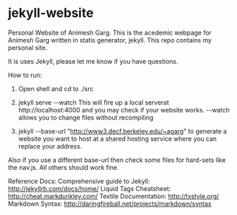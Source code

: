 jekyll-website
==============

Personal Website of Animesh Garg. This is the acedemic webpage for Animesh Garg written in statis generator, jekyll. 
This repo contains my personal site.

It is uses Jekyll, please let me know if you have questions.

How to run: 
1. Open shell and cd to ./src

2. jekyll serve --watch 
This will fire up a local serverat http://localhost:4000 and you may check if your website works.
--watch allows you to change files without recompiling

3. jekyll --base-url "http://www3.decf.berkeley.edu/~agarg" 
to generate a website you want to host at a shared hosting service where you can replace your address.

Also if you use a different base-url then check some files for hard-sets like the nav.js. All others should work fine. 


Reference Docs:
Comprehensive guide to Jekyll: http://jekyllrb.com/docs/home/
Liquid Tags Cheatsheet: http://cheat.markdunkley.com/
Textile Documentation: http://txstyle.org/
Markdown Syntax: http://daringfireball.net/projects/markdown/syntax

